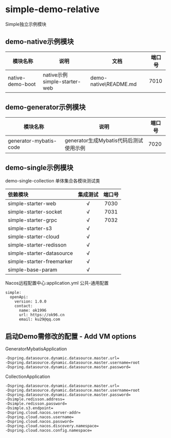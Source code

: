 # simple-demo-relative

Simple独立示例模块

## demo-native示例模块

| 模块名称             | 说明                         | 文档                    | 端口号  |
|------------------|----------------------------|-----------------------|------|
| native-demo-boot | native示例simple-starter-web | demo-native\README.md | 7010 |

## demo-generator示例模块

| 模块名称                   | 说明                          | 端口号  |
|------------------------|-----------------------------|------|
| generator-mybatis-code | generator生成Mybatis代码后测试使用示例 | 7020 |

## demo-single示例模块

demo-single-collection 单体集合各模块测试类

| 依赖模块                      | 集成测试 | 端口号  |
|:--------------------------|:----:|:----:|
| simple-starter-web        |  √   | 7030 |
| simple-starter-socket     |  √   | 7031 |
| simple-starter-grpc       |  √   | 7032 |
| simple-starter-s3         |  √   |      |
| simple-starter-cloud      |  √   |      |
| simple-starter-redisson   |  √   |      |
| simple-starter-datasource |  √   |      |
| simple-starter-freemarker |  √   |      |
| simple-base-param         |  √   |      |

Nacos远程配置中心:application.yml  公共-通用配置
~~~
simple:
  openApi:
    version: 1.0.0
    contact:
      name: ok1996
      url: https://ok96.cn
      email: ku29@qq.com
~~~

## 启动Demo需修改的配置 - Add VM options

GeneratorMybatisApplication

~~~
-Dspring.datasource.dynamic.datasource.master.url=
-Dspring.datasource.dynamic.datasource.master.username=root
-Dspring.datasource.dynamic.datasource.master.password=
~~~

CollectionApplication

~~~
-Dspring.datasource.dynamic.datasource.master.url=
-Dspring.datasource.dynamic.datasource.master.username=root
-Dspring.datasource.dynamic.datasource.master.password=
-Dsimple.redisson.address=
-Dsimple.redisson.password=
-Dsimple.s3.endpoint=
-Dspring.cloud.nacos.server-addr=
-Dspring.cloud.nacos.username=
-Dspring.cloud.nacos.password=
-Dspring.cloud.nacos.discovery.namespace=
-Dspring.cloud.nacos.config.namespace=
~~~

